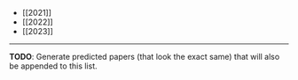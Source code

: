 - [[2021]]
- [[2022]]
- [[2023]]

___

**TODO**: Generate predicted papers (that look the exact same) that will also be appended to this list.